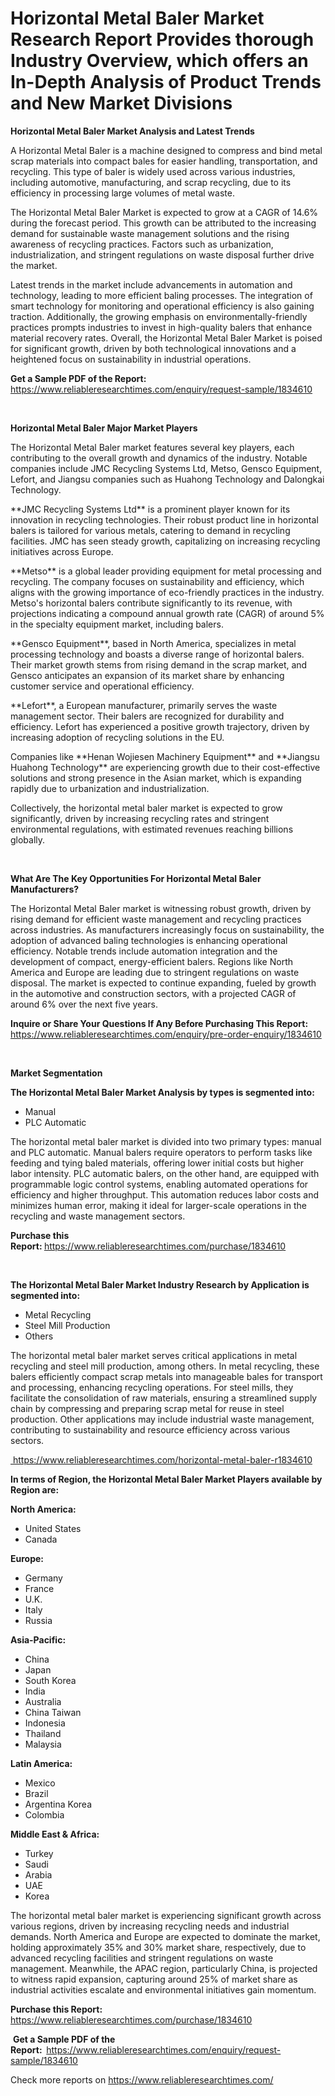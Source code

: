 <p><h1>Horizontal Metal Baler Market Research Report Provides thorough Industry Overview, which offers an In-Depth Analysis of Product Trends and New Market Divisions</h1></p><p><strong>Horizontal Metal Baler Market Analysis and Latest Trends</strong></p>
<p><p>A Horizontal Metal Baler is a machine designed to compress and bind metal scrap materials into compact bales for easier handling, transportation, and recycling. This type of baler is widely used across various industries, including automotive, manufacturing, and scrap recycling, due to its efficiency in processing large volumes of metal waste.</p><p>The Horizontal Metal Baler Market is expected to grow at a CAGR of 14.6% during the forecast period. This growth can be attributed to the increasing demand for sustainable waste management solutions and the rising awareness of recycling practices. Factors such as urbanization, industrialization, and stringent regulations on waste disposal further drive the market. </p><p>Latest trends in the market include advancements in automation and technology, leading to more efficient baling processes. The integration of smart technology for monitoring and operational efficiency is also gaining traction. Additionally, the growing emphasis on environmentally-friendly practices prompts industries to invest in high-quality balers that enhance material recovery rates. Overall, the Horizontal Metal Baler Market is poised for significant growth, driven by both technological innovations and a heightened focus on sustainability in industrial operations.</p></p>
<p><strong>Get a Sample PDF of the Report:&nbsp;</strong> <a href="https://www.reliableresearchtimes.com/enquiry/request-sample/1834610?utm_campaign=3532&utm_medium=2&utm_source=Github&utm_content=ia&utm_term=11042025&utm_id=horizontal-metal-baler">https://www.reliableresearchtimes.com/enquiry/request-sample/1834610</a></p>
<p>&nbsp;</p>
<p><strong>Horizontal Metal Baler Major Market Players</strong></p>
<p><p>The Horizontal Metal Baler market features several key players, each contributing to the overall growth and dynamics of the industry. Notable companies include JMC Recycling Systems Ltd, Metso, Gensco Equipment, Lefort, and Jiangsu companies such as Huahong Technology and Dalongkai Technology.</p><p>**JMC Recycling Systems Ltd** is a prominent player known for its innovation in recycling technologies. Their robust product line in horizontal balers is tailored for various metals, catering to demand in recycling facilities. JMC has seen steady growth, capitalizing on increasing recycling initiatives across Europe.</p><p>**Metso** is a global leader providing equipment for metal processing and recycling. The company focuses on sustainability and efficiency, which aligns with the growing importance of eco-friendly practices in the industry. Metso's horizontal balers contribute significantly to its revenue, with projections indicating a compound annual growth rate (CAGR) of around 5% in the specialty equipment market, including balers.</p><p>**Gensco Equipment**, based in North America, specializes in metal processing technology and boasts a diverse range of horizontal balers. Their market growth stems from rising demand in the scrap market, and Gensco anticipates an expansion of its market share by enhancing customer service and operational efficiency.</p><p>**Lefort**, a European manufacturer, primarily serves the waste management sector. Their balers are recognized for durability and efficiency. Lefort has experienced a positive growth trajectory, driven by increasing adoption of recycling solutions in the EU.</p><p>Companies like **Henan Wojiesen Machinery Equipment** and **Jiangsu Huahong Technology** are experiencing growth due to their cost-effective solutions and strong presence in the Asian market, which is expanding rapidly due to urbanization and industrialization.</p><p>Collectively, the horizontal metal baler market is expected to grow significantly, driven by increasing recycling rates and stringent environmental regulations, with estimated revenues reaching billions globally.</p></p>
<p>&nbsp;</p>
<p><strong>What Are The Key Opportunities For Horizontal Metal Baler Manufacturers?</strong></p>
<p><p>The Horizontal Metal Baler market is witnessing robust growth, driven by rising demand for efficient waste management and recycling practices across industries. As manufacturers increasingly focus on sustainability, the adoption of advanced baling technologies is enhancing operational efficiency. Notable trends include automation integration and the development of compact, energy-efficient balers. Regions like North America and Europe are leading due to stringent regulations on waste disposal. The market is expected to continue expanding, fueled by growth in the automotive and construction sectors, with a projected CAGR of around 6% over the next five years.</p></p>
<p><strong>Inquire or Share Your Questions If Any Before Purchasing This Report:</strong> <a href="https://www.reliableresearchtimes.com/enquiry/pre-order-enquiry/1834610?utm_campaign=3532&utm_medium=2&utm_source=Github&utm_content=ia&utm_term=11042025&utm_id=horizontal-metal-baler">https://www.reliableresearchtimes.com/enquiry/pre-order-enquiry/1834610</a></p>
<p>&nbsp;</p>
<p><strong>Market Segmentation</strong></p>
<p><strong>The Horizontal Metal Baler Market Analysis by types is segmented into:</strong></p>
<p><ul><li>Manual</li><li>PLC Automatic</li></ul></p>
<p><p>The horizontal metal baler market is divided into two primary types: manual and PLC automatic. Manual balers require operators to perform tasks like feeding and tying baled materials, offering lower initial costs but higher labor intensity. PLC automatic balers, on the other hand, are equipped with programmable logic control systems, enabling automated operations for efficiency and higher throughput. This automation reduces labor costs and minimizes human error, making it ideal for larger-scale operations in the recycling and waste management sectors.</p></p>
<p><strong>Purchase this Report:&nbsp;</strong><a href="https://www.reliableresearchtimes.com/purchase/1834610?utm_campaign=3532&utm_medium=2&utm_source=Github&utm_content=ia&utm_term=11042025&utm_id=horizontal-metal-baler">https://www.reliableresearchtimes.com/purchase/1834610</a></p>
<p>&nbsp;</p>
<p><strong>The Horizontal Metal Baler Market Industry Research by Application is segmented into:</strong></p>
<p><ul><li>Metal Recycling</li><li>Steel Mill Production</li><li>Others</li></ul></p>
<p><p>The horizontal metal baler market serves critical applications in metal recycling and steel mill production, among others. In metal recycling, these balers efficiently compact scrap metals into manageable bales for transport and processing, enhancing recycling operations. For steel mills, they facilitate the consolidation of raw materials, ensuring a streamlined supply chain by compressing and preparing scrap metal for reuse in steel production. Other applications may include industrial waste management, contributing to sustainability and resource efficiency across various sectors.</p></p>
<p><a href="https://www.reliableresearchtimes.com/horizontal-metal-baler-r1834610?utm_campaign=3532&utm_medium=2&utm_source=Github&utm_content=ia&utm_term=11042025&utm_id=horizontal-metal-baler">&nbsp;https://www.reliableresearchtimes.com/horizontal-metal-baler-r1834610</a></p>
<p><strong>In terms of Region, the Horizontal Metal Baler Market Players available by Region are:</strong></p>
<p>
    <p> <strong> North America: </strong>
        <ul>
            <li>United States</li>
            <li>Canada</li>
        </ul>
        </p> 
    <p> <strong> Europe: </strong>
        <ul>
            <li>Germany</li>
            <li>France</li>
            <li>U.K.</li>
            <li>Italy</li>
            <li>Russia</li>
        </ul>
        </p> 
    <p> <strong> Asia-Pacific: </strong>
        <ul>
            <li>China</li>
            <li>Japan</li>
            <li>South Korea</li>
            <li>India</li>
            <li>Australia</li>
            <li>China Taiwan</li>
            <li>Indonesia</li>
            <li>Thailand</li>
            <li>Malaysia</li>
        </ul>
        </p> 
    <p> <strong> Latin America: </strong>
        <ul>
            <li>Mexico</li>
            <li>Brazil</li>
            <li>Argentina Korea</li>
            <li>Colombia</li>
        </ul>
        </p> 
    <p> <strong> Middle East & Africa: </strong>
        <ul>
            <li>Turkey</li>
            <li>Saudi</li>
            <li>Arabia</li>
            <li>UAE</li>
            <li>Korea</li>
        </ul>
    </p>
    </p>
<p><p>The horizontal metal baler market is experiencing significant growth across various regions, driven by increasing recycling needs and industrial demands. North America and Europe are expected to dominate the market, holding approximately 35% and 30% market share, respectively, due to advanced recycling facilities and stringent regulations on waste management. Meanwhile, the APAC region, particularly China, is projected to witness rapid expansion, capturing around 25% of market share as industrial activities escalate and environmental initiatives gain momentum.</p></p>
<p><strong>Purchase this Report: </strong><a href="https://www.reliableresearchtimes.com/purchase/1834610?utm_campaign=3532&utm_medium=2&utm_source=Github&utm_content=ia&utm_term=11042025&utm_id=horizontal-metal-baler">https://www.reliableresearchtimes.com/purchase/1834610</a></p>
<p>&nbsp;<strong>Get a Sample PDF of the Report:&nbsp;&nbsp;</strong><a href="https://www.reliableresearchtimes.com/enquiry/request-sample/1834610?utm_campaign=3532&utm_medium=2&utm_source=Github&utm_content=ia&utm_term=11042025&utm_id=horizontal-metal-baler">https://www.reliableresearchtimes.com/enquiry/request-sample/1834610</a></p>
<p><strong></strong></p>
<p>Check more reports on <a href="https://www.reliableresearchtimes.com/?utm_campaign=3532&utm_medium=2&utm_source=Github&utm_content=ia&utm_term=11042025&utm_id=horizontal-metal-baler">https://www.reliableresearchtimes.com/</a></p>
